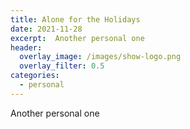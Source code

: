 ```yaml
---
title: Alone for the Holidays
date: 2021-11-28
excerpt:  Another personal one
header:
  overlay_image: /images/show-logo.png
  overlay_filter: 0.5
categories:
  - personal
---
```

<!--<iframe src='https://open.spotify.com/embed/episode/4WNh4SiGtyZrU6swG8iDm7' width='80%' height='232' frameborder='0' allowtransparency='true' allow='encrypted-media'></iframe>-->

Another personal one
